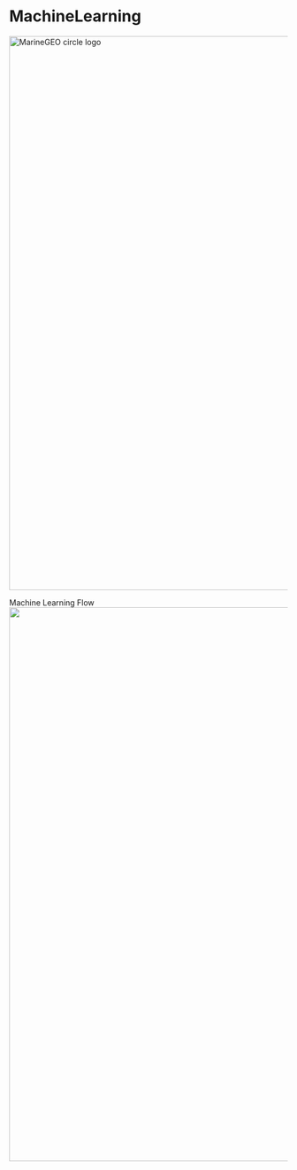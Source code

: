 # MachineLearning

<img src="https://storage.googleapis.com/gweb-cloudblog-publish/images/5_-_MLOps.1980162738603005.max-2200x2200.jpg" alt="MarineGEO circle logo" style="height: 1000px; width:1000px;"/>


Machine Learning Flow 
<img src="https://cloud.google.com/static/ai-platform/images/ml-workflow.svg" style="height: 1000px; width:1000px;"/>

